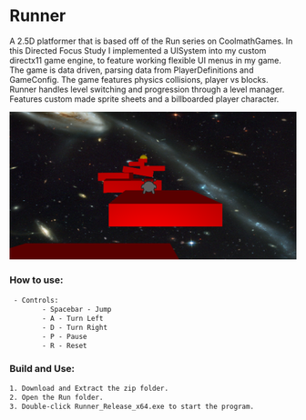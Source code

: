 # Runner
A 2.5D platformer that is based off of the Run series on CoolmathGames. In this Directed Focus Study I implemented a UISystem into my custom directx11 game engine, to feature working flexible UI menus in my game.
The game is data driven, parsing data from PlayerDefinitions and GameConfig. The game features physics collisions, player vs blocks.
Runner handles level switching and progression through a level manager. Features custom made sprite sheets and a billboarded player character.

![Runner Banner](https://github.com/jswilkinSMU/Runner/blob/main/RunnerHeroFinal.png)

### How to use:

  	 - Controls:
		    - Spacebar - Jump
		    - A - Turn Left
		    - D - Turn Right
		    - P - Pause
		    - R - Reset

### Build and Use:

	1. Download and Extract the zip folder.
	2. Open the Run folder.
	3. Double-click Runner_Release_x64.exe to start the program.
